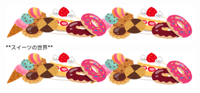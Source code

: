 
<img src="スイーツ.png" width="800" height="100"/>
**スイーツの世界**
<img src="スイーツ.png" width="800" height="100"/>
